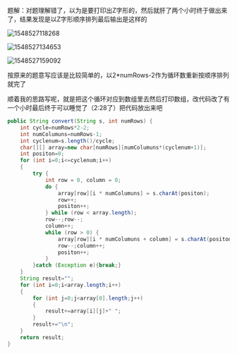 题解：对题理解错了，以为是要打印出Z字形的，然后就肝了两个小时终于做出来了，结果发现是以Z字形顺序排列最后输出是这样的

![1548527118268](C:\Users\Zeen\AppData\Roaming\Typora\typora-user-images\1548527118268.png)

![1548527134653](C:\Users\Zeen\AppData\Roaming\Typora\typora-user-images\1548527134653.png)

![1548527159092](C:\Users\Zeen\AppData\Roaming\Typora\typora-user-images\1548527159092.png)

按原来的题意写应该是比较简单的，以2*numRows-2作为循环数重新按顺序排列就完了

顺着我的思路写呢，就是把这个循环对应到数组里去然后打印数组，改代码改了有一个小时最后终于可以睡觉了（2:28了）把代码放出来吧

```java
public String convert(String s, int numRows) {
    int cycle=numRows*2-2;
    int numColumuns=numRows-1;
    int cyclenum=s.length()/cycle;
    char[][] array=new char[numRows][numColumuns*(cyclenum+1)];
    int positon=0;
    for (int i=0;i<=cyclenum;i++)
    {
        try {
            int row = 0, column = 0;
            do {
                array[row][i * numColumuns] = s.charAt(positon);
                row++;
                positon++;
            } while (row < array.length);
            row--;row--;
            column++;
            while (row > 0) {
                array[row][i * numColumuns + column] = s.charAt(positon);
                row--;column++;
                positon++;
            }
        }catch (Exception e){break;}
    }
    String result="";
    for (int i=0;i<array.length;i++)
    {
        for (int j=0;j<array[0].length;j++)
        {
            result+=array[i][j]+" ";
        }
        result+="\n";
    }
    return result;
}
```